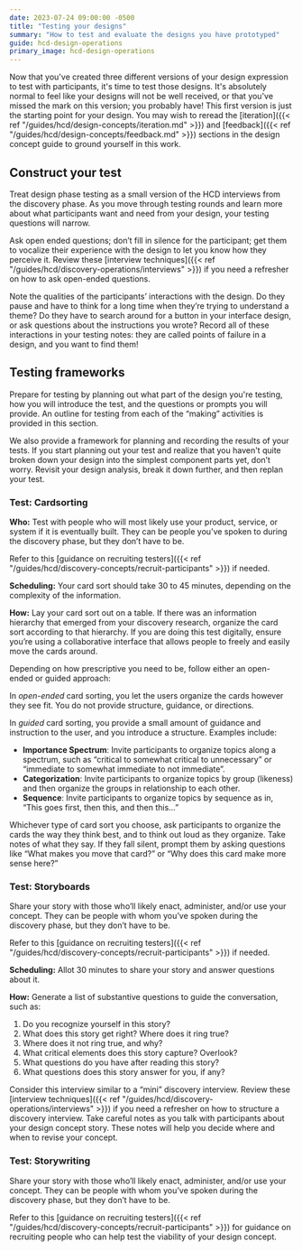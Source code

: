 ```yaml
---
date: 2023-07-24 09:00:00 -0500
title: "Testing your designs"
summary: "How to test and evaluate the designs you have prototyped"
guide: hcd-design-operations
primary_image: hcd-design-operations
---
```


Now that you've created three different versions of your design expression to test with participants, it's time to test those designs. It's absolutely normal to feel like your designs will not be well received, or that you've missed the mark on this version; you probably have! This first version is just the starting point for your design. You may wish to reread the [iteration]({{< ref "/guides/hcd/design-concepts/iteration.md" >}}) and [feedback]({{< ref "/guides/hcd/design-concepts/feedback.md" >}}) sections in the design concept guide to ground yourself in this work.


## Construct your test

Treat design phase testing as a small version of the HCD interviews from the discovery phase. As you move through testing rounds and learn more about what participants want and need from your design, your testing questions will narrow.

Ask open ended questions; don’t fill in silence for the participant; get them to vocalize their experience with the design to let you know how they perceive it. Review these [interview techniques]({{< ref "/guides/hcd/discovery-operations/interviews" >}}) if you need a refresher on how to ask open-ended questions.

Note the qualities of the participants’ interactions with the design. Do they pause and have to think for a long time when they’re trying to understand a theme? Do they have to search around for a button in your interface design, or ask questions about the instructions you wrote? Record all of these interactions in your testing notes: they are called points of failure in a design, and you want to find them!


## Testing frameworks

Prepare for testing by planning out what part of the design you're testing, how you will introduce the test, and the questions or prompts you will provide. An outline for testing from each of the “making” activities is provided in this section.

We also provide a framework for planning and recording the results of your tests. If you start planning out your test and realize that you haven't quite broken down your design into the simplest component parts yet, don’t worry. Revisit your design analysis, break it down further, and then replan your test.


### Test: Cardsorting

**Who:** Test with people who will most likely use your product, service, or system if it is eventually built. They can be people you’ve spoken to during the discovery phase, but they don’t have to be.

Refer to this [guidance on recruiting testers]({{< ref "/guides/hcd/discovery-concepts/recruit-participants" >}}) if needed.

**Scheduling:** Your card sort should take 30 to 45 minutes, depending on the complexity of the information.

**How:** Lay your card sort out on a table. If there was an information hierarchy that emerged from your discovery research, organize the card sort according to that hierarchy. If you are doing this test digitally, ensure you’re using a collaborative interface that allows people to freely and easily move the cards around.

Depending on how prescriptive you need to be, follow either an open-ended or guided approach:

In _open-ended_ card sorting, you let the users organize the cards however they see fit. You do not provide structure, guidance, or directions.

In _guided_ card sorting, you provide a small amount of guidance and instruction to the user, and you introduce a structure. Examples include:

- **Importance Spectrum**: Invite participants to organize topics along a spectrum, such as “critical to somewhat critical to unnecessary” or “immediate to somewhat immediate to not immediate”.
- **Categorization**: Invite participants to organize topics by group (likeness) and then organize the groups in relationship to each other.
- **Sequence**: Invite participants to organize topics by sequence as in, “This goes first, then this, and then this…”

Whichever type of card sort you choose, ask participants to organize the cards the way they think best, and to think out loud as they organize. Take notes of what they say. If they fall silent, prompt them by asking questions like “What makes you move that card?” or “Why does this card make more sense here?”


### Test: Storyboards

Share your story with those who’ll likely enact, administer, and/or use your concept. They can be people with whom you’ve spoken during the discovery phase, but they don’t have to be.

Refer to this [guidance on recruiting testers]({{< ref "/guides/hcd/discovery-concepts/recruit-participants" >}}) if needed.

**Scheduling:** Allot 30 minutes to share your story and answer questions about it.

**How:** Generate a list of substantive questions to guide the conversation, such as:

1. Do you recognize yourself in this story?
2. What does this story get right? Where does it ring true?
3. Where does it not ring true, and why?
4. What critical elements does this story capture? Overlook?
5. What questions do you have after reading this story?
6. What questions does this story answer for you, if any?

Consider this interview similar to a “mini” discovery interview. Review these [interview techniques]({{< ref "/guides/hcd/discovery-operations/interviews" >}}) if you need a refresher on how to structure a discovery interview. Take careful notes as you talk with participants about your design concept story. These notes will help you decide where and when to revise your concept.


### Test: Storywriting

Share your story with those who’ll likely enact, administer, and/or use your concept. They can be people with whom you’ve spoken during the discovery phase, but they don’t have to be.

Refer to this [guidance on recruiting testers]({{< ref "/guides/hcd/discovery-concepts/recruit-participants" >}}) for guidance on recruiting people who can help test the viability of your design concept.
